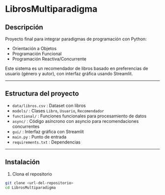 # LibrosMultiparadigma

## Descripción

Proyecto final para integrar paradigmas de programación con Python:  
- Orientación a Objetos  
- Programación Funcional  
- Programación Reactiva/Concurrente

Este sistema es un recomendador de libros basado en preferencias de usuario (género y autor), con interfaz gráfica usando Streamlit.

---

## Estructura del proyecto

- `data/libros.csv` : Dataset con libros  
- `models/` : Clases `Libro`, `Usuario`, `Recomendador`  
- `functional/` : Funciones funcionales para procesamiento de datos  
- `async/` : Código asíncrono con asyncio para recomendaciones concurrentes  
- `gui/` : Interfaz gráfica con Streamlit  
- `main.py` : Punto de entrada  
- `requirements.txt` : Dependencias

---

## Instalación

1. Clona el repositorio

```bash
git clone <url-del-repositorio>
cd LibrosMultiparadigma
